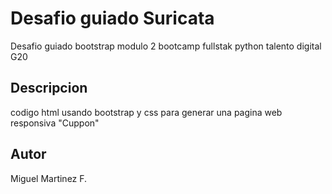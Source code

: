 # Desafio guiado Suricata
Desafio guiado bootstrap modulo 2 bootcamp fullstak python talento digital G20
## Descripcion
codigo html usando bootstrap y css para generar una pagina web responsiva "Cuppon"
## Autor
Miguel Martinez F.
